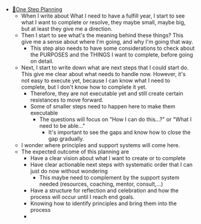 - [🌱One Step Planning](<🌱One Step Planning.md>)
    - When I write about What I need to have a fulfill year, I start to see what I want to complete or resolve, they maybe small, maybe big, but at least they give me a direction.
    - Then I start to see what's the meaning behind these things? This give me a sense about where I'm going, and why I'm going that way.
        - This step also needs to have some considerations to check about the PURPOSES and the THINGS I want to complete, before going on detail.
    - Next, I start to write down what are next steps that I could start do. This give me clear about what needs to handle now. However, it's not easy to execute yet, because I can know what I need to complete, but I don't know how to complete it yet.
        - Therefore, they are not executable yet and still create certain resistances to move forward.
        - Some of smaller steps need to happen here to make them executable
            - The questions will focus on "How I can do this...?" or "What I need to be able..."
                - It's important to see the gaps and know how to close the gap gradually.
    - I wonder where principles and support systems will come here. 
    - The expected outcome of this planning are
        - Have a clear vision about what I want to create or to complete
        - Have clear actionable next steps with systematic order that I can just do now without wondering
            - This maybe need to complement by the support system needed (resources, coaching, mentor, consult,...)
        - Have a structure for reflection and celebration and how the process will occur until I reach end goals. 
        - Knowing how to identify principles and bring them into the process
        - 
